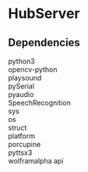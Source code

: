 # HubServer

## Dependencies
python3  
opencv-python  
playsound  
pySerial  
pyaudio  
SpeechRecognition  
sys  
os  
struct  
platform  
porcupine  
pyttsx3  
wolframalpha api  